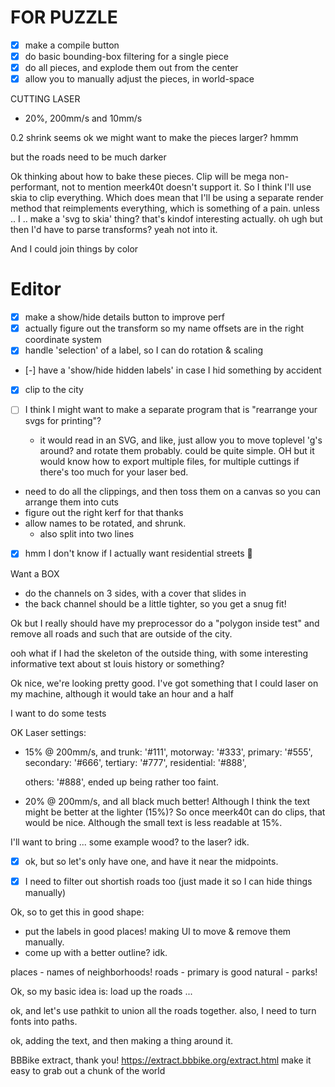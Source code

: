 
# FOR PUZZLE

- [x] make a compile button
- [x] do basic bounding-box filtering for a single piece
- [x] do all pieces, and explode them out from the center
- [x] allow you to manually adjust the pieces, in world-space

CUTTING LASER

- 20%, 200mm/s and 10mm/s

0.2 shrink seems ok
we might want to make the pieces larger? hmmm

but the roads need to be much darker



Ok thinking about how to bake these pieces.
Clip will be mega non-performant, not to mention meerk40t doesn't support it.
So I think I'll use skia to clip everything.
Which does mean that I'll be using a separate render method that reimplements
everything, which is something of a pain.
unless .. I .. make a 'svg to skia' thing?
that's kindof interesting actually.
oh ugh but then I'd have to parse transforms? yeah not into it.

And I could join things by color

# Editor

- [x] make a show/hide details button to improve perf
- [x] actually figure out the transform so my name offsets are in the right coordinate system
- [x] handle 'selection' of a label, so I can do rotation & scaling
- [-] have a 'show/hide hidden labels' in case I hid something by accident
- [x] clip to the city



- [ ] I think I might want to make a separate program that is "rearrange your svgs for printing"?
  - it would read in an SVG, and like, just allow you to move toplevel 'g's around?
    and rotate them probably.
    could be quite simple.
    OH but it would know how to export multiple files, for multiple cuttings if there's too much
    for your laser bed.

- need to do all the clippings, and then toss them on a canvas so you can arrange them into cuts
- figure out the right kerf for that thanks
- allow names to be rotated, and shrunk.
    - also split into two lines

- [x] hmm I don't know if I actually want residential streets 🤔


Want a BOX
- do the channels on 3 sides, with a cover that slides in
- the back channel should be a little tighter, so you get a snug fit!


Ok but I really should have my preprocessor do a "polygon inside test" and remove
all roads and such that are outside of the city.


ooh what if I had the skeleton of the outside thing, with some interesting
informative text about st louis history or something?









Ok nice, we're looking pretty good.
I've got something that I could laser on my machine,
although it would take an hour and a half

I want to do some tests


OK Laser settings:
- 15% @ 200mm/s, and 
    trunk: '#111',
    motorway: '#333',
    primary: '#555',
    secondary: '#666',
    tertiary: '#777',
    residential: '#888',

    others: '#888',
	ended up being rather too faint.
- 20% @ 200mm/s, and all black
	much better! Although I think the text might be better at the lighter (15%)?
	So once meerk40t can do clips, that would be nice.
	Although the small text is less readable at 15%.


I'll want to bring ... some example wood? to the laser? idk.





- [x] ok, but so let's only have one, and have it near the midpoints.
- [x] I need to filter out shortish roads too (just made it so I can hide things manually)




Ok, so to get this in good shape:
- put the labels in good places! making UI to move & remove them manually.
- come up with a better outline? idk.






places - names of neighborhoods!
roads  - primary is good
natural - parks!

Ok, so my basic idea is:
load up the roads ...

ok, and let's use pathkit to union all the roads together.
also, I need to turn fonts into paths.

ok, adding the text, and then making a thing around it.

BBBike extract, thank you! https://extract.bbbike.org/extract.html
make it easy to grab out a chunk of the world
